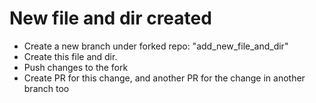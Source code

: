 # New file and dir created

- Create a new branch under forked repo: "add_new_file_and_dir"
- Create this file and dir.
- Push changes to the fork
- Create PR for this change, and another PR for the change in another branch too